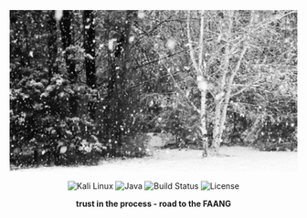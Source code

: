 <p align="center">
  <img src="assets/My4Vd.gif" alt="Демо проекта" width="800">
</p>


<p align="center">
  <img src="https://img.shields.io/badge/OS-Kali%20Linux-blue?logo=linux&style=flat" alt="Kali Linux">
  <img src="https://img.shields.io/badge/Language-Java-orange?logo=java&style=flat" alt="Java">
  <img src="https://img.shields.io/badge/build-passing-brightgreen?style=flat" alt="Build Status">
  <img src="https://img.shields.io/badge/License-MIT-blue?style=flat" alt="License">
</p>

<p align="center">
  <b>trust in the process - road to the FAANG</b>
</p>

